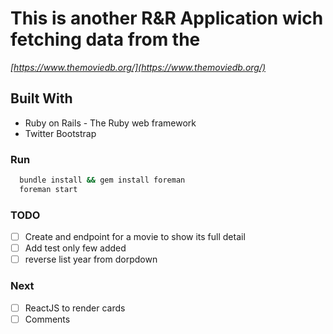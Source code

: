 # This is another R&R  Application wich fetching data from the 
*[https://www.themoviedb.org/](https://www.themoviedb.org/)*

## Built With

* Ruby on Rails - The Ruby web framework
* Twitter Bootstrap

### Run

```ruby
  bundle install && gem install foreman
  foreman start
```

### TODO

* [ ] Create and endpoint for a movie to show its full detail
* [ ] Add test only few added
* [ ] reverse list year from dorpdown

### Next

* [ ] ReactJS to render cards
* [ ] Comments
